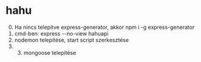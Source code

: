 # hahu
0. Ha nincs telepítve express-generator, akkor npm i -g express-generator
1. cmd-ben: express --no-view hahuapi
2. nodemon telepítése, start script szerkesztése
3. 3. mongoose telepítése
